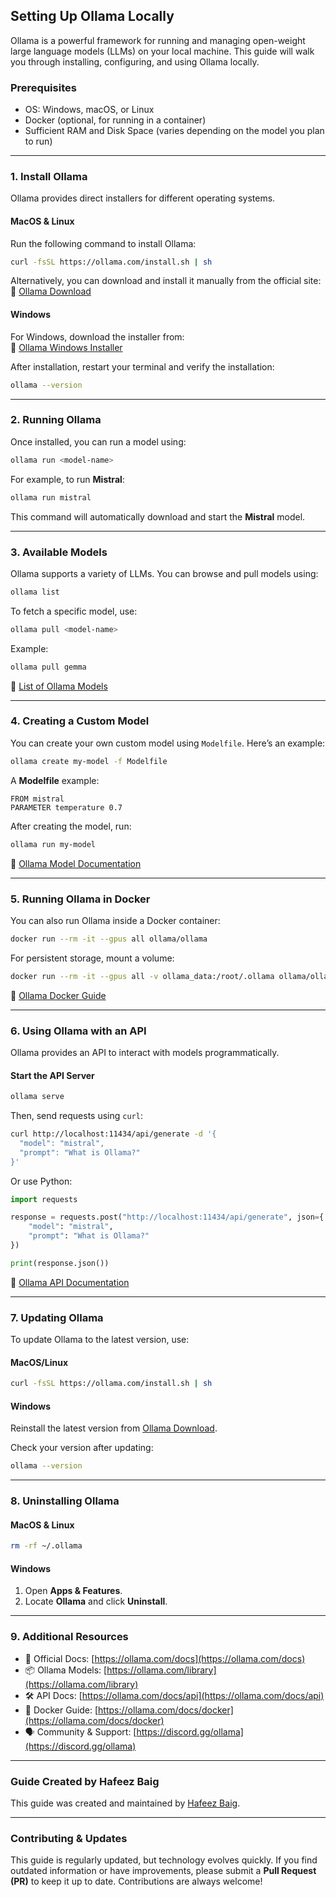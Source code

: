 ## **Setting Up Ollama Locally**

Ollama is a powerful framework for running and managing open-weight large language models (LLMs) on your local machine. This guide will walk you through installing, configuring, and using Ollama locally.

### **Prerequisites**
- OS: Windows, macOS, or Linux
- Docker (optional, for running in a container)
- Sufficient RAM and Disk Space (varies depending on the model you plan to run)

---

### **1. Install Ollama**
Ollama provides direct installers for different operating systems.

#### **MacOS & Linux**
Run the following command to install Ollama:
```bash
curl -fsSL https://ollama.com/install.sh | sh
```
Alternatively, you can download and install it manually from the official site:  
🔗 [Ollama Download](https://ollama.com/download)

#### **Windows**
For Windows, download the installer from:  
🔗 [Ollama Windows Installer](https://ollama.com/download)

After installation, restart your terminal and verify the installation:
```bash
ollama --version
```

---

### **2. Running Ollama**
Once installed, you can run a model using:
```bash
ollama run <model-name>
```
For example, to run **Mistral**:
```bash
ollama run mistral
```
This command will automatically download and start the **Mistral** model.

---

### **3. Available Models**
Ollama supports a variety of LLMs. You can browse and pull models using:
```bash
ollama list
```
To fetch a specific model, use:
```bash
ollama pull <model-name>
```
Example:
```bash
ollama pull gemma
```
🔗 [List of Ollama Models](https://ollama.com/library)

---

### **4. Creating a Custom Model**
You can create your own custom model using `Modelfile`. Here’s an example:

```bash
ollama create my-model -f Modelfile
```
A **Modelfile** example:
```plaintext
FROM mistral
PARAMETER temperature 0.7
```
After creating the model, run:
```bash
ollama run my-model
```
🔗 [Ollama Model Documentation](https://ollama.com/docs/models)

---

### **5. Running Ollama in Docker**
You can also run Ollama inside a Docker container:

```bash
docker run --rm -it --gpus all ollama/ollama
```
For persistent storage, mount a volume:
```bash
docker run --rm -it --gpus all -v ollama_data:/root/.ollama ollama/ollama
```
🔗 [Ollama Docker Guide](https://ollama.com/docs/docker)

---

### **6. Using Ollama with an API**
Ollama provides an API to interact with models programmatically.

#### **Start the API Server**
```bash
ollama serve
```
Then, send requests using `curl`:
```bash
curl http://localhost:11434/api/generate -d '{
  "model": "mistral",
  "prompt": "What is Ollama?"
}'
```
Or use Python:
```python
import requests

response = requests.post("http://localhost:11434/api/generate", json={
    "model": "mistral",
    "prompt": "What is Ollama?"
})

print(response.json())
```
🔗 [Ollama API Documentation](https://ollama.com/docs/api)

---

### **7. Updating Ollama**
To update Ollama to the latest version, use:

#### **MacOS/Linux**
```bash
curl -fsSL https://ollama.com/install.sh | sh
```

#### **Windows**
Reinstall the latest version from [Ollama Download](https://ollama.com/download).

Check your version after updating:
```bash
ollama --version
```

---

### **8. Uninstalling Ollama**
#### **MacOS & Linux**
```bash
rm -rf ~/.ollama
```
#### **Windows**
1. Open **Apps & Features**.
2. Locate **Ollama** and click **Uninstall**.

---

### **9. Additional Resources**
- 📖 Official Docs: [https://ollama.com/docs](https://ollama.com/docs)
- 📦 Ollama Models: [https://ollama.com/library](https://ollama.com/library)
- 🛠️ API Docs: [https://ollama.com/docs/api](https://ollama.com/docs/api)
- 🐳 Docker Guide: [https://ollama.com/docs/docker](https://ollama.com/docs/docker)
- 🗣️ Community & Support: [https://discord.gg/ollama](https://discord.gg/ollama)

---

### Guide Created by Hafeez Baig
This guide was created and maintained by [Hafeez Baig](https://www.hafeezbaig.in).

---

### Contributing & Updates
This guide is regularly updated, but technology evolves quickly. If you find outdated information or have improvements, please submit a **Pull Request (PR)** to keep it up to date. Contributions are always welcome!
